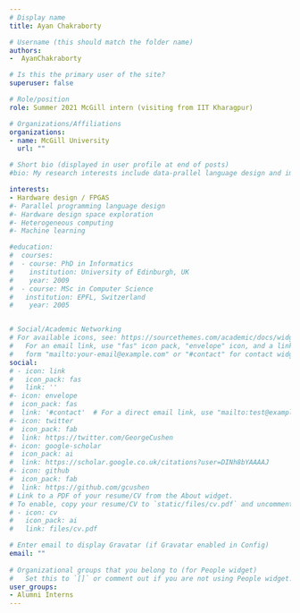 ```yaml
---
# Display name
title: Ayan Chakraborty

# Username (this should match the folder name)
authors:
-  AyanChakraborty

# Is this the primary user of the site?
superuser: false

# Role/position
role: Summer 2021 McGill intern (visiting from IIT Kharagpur)

# Organizations/Affiliations
organizations:
- name: McGill University
  url: ""

# Short bio (displayed in user profile at end of posts)
#bio: My research interests include data-prallel language design and implementation, high-level code generation and optimisation for parallel hardware (e.g. GPU, FPGAs), architecture design space exploration, and the use of machine-learning techniques applied to all these topics. 

interests:
- Hardware design / FPGAS
#- Parallel programming language design
#- Hardware design space exploration
#- Heterogeneous computing
#- Machine learning

#education:
#  courses:
#  - course: PhD in Informatics
#    institution: University of Edinburgh, UK
#    year: 2009
#  - course: MSc in Computer Science
#   institution: EPFL, Switzerland
#    year: 2005


# Social/Academic Networking
# For available icons, see: https://sourcethemes.com/academic/docs/widgets/#icons
#   For an email link, use "fas" icon pack, "envelope" icon, and a link in the
#   form "mailto:your-email@example.com" or "#contact" for contact widget.
social:
# - icon: link
#   icon_pack: fas
#   link: ''
#- icon: envelope
#  icon_pack: fas
#  link: '#contact'  # For a direct email link, use "mailto:test@example.org".
#- icon: twitter
#  icon_pack: fab
#  link: https://twitter.com/GeorgeCushen
#- icon: google-scholar
#  icon_pack: ai
#  link: https://scholar.google.co.uk/citations?user=DINh8bYAAAAJ
#- icon: github
#  icon_pack: fab
#  link: https://github.com/gcushen
# Link to a PDF of your resume/CV from the About widget.
# To enable, copy your resume/CV to `static/files/cv.pdf` and uncomment the lines below.  
# - icon: cv
#   icon_pack: ai
#   link: files/cv.pdf

# Enter email to display Gravatar (if Gravatar enabled in Config)
email: ""
  
# Organizational groups that you belong to (for People widget)
#   Set this to `[]` or comment out if you are not using People widget.  
user_groups:
- Alumni Interns
---
```


